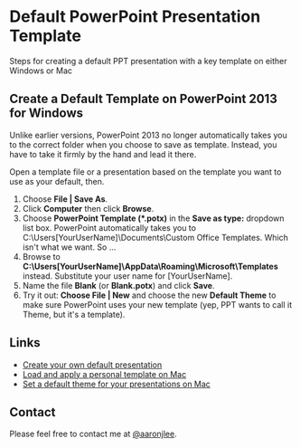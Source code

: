 # Default PowerPoint Presentation Template
Steps for creating a default PPT presentation with a key template on either Windows or Mac

## Create a Default Template on PowerPoint 2013 for Windows
Unlike earlier versions, PowerPoint 2013 no longer automatically takes you to the correct folder when you choose to save as template. Instead, you have to take it firmly by the hand and lead it there.

Open a template file or a presentation based on the template you want to use as your default, then.

1. Choose **File | Save As**.
2. Click **Computer** then click **Browse**.
3. Choose **PowerPoint Template (\*.potx)** in the **Save as type:** dropdown list box. PowerPoint automatically takes you to C:\Users\[YourUserName]\Documents\Custom Office Templates. Which isn't what we want. So ...
4. Browse to **C:\Users\[YourUserName]\AppData\Roaming\Microsoft\Templates** instead. Substitute your user name for [YourUserName].
5. Name the file **Blank** (or **Blank.potx**) and click **Save**.
6. Try it out: **Choose File | New** and choose the new **Default Theme** to make sure PowerPoint uses your new template (yep, PPT wants to call it Theme, but it's a template).

## Links
* [Create your own default presentation](http://www.pptfaq.com/FAQ01010_Create_your_own_default_presentation.htm)
* [Load and apply a personal template on Mac](https://support.office.com/en-us/article/Load-and-apply-a-personal-template-71262c90-1447-4109-90f3-eb84f9d06c98)
* [Set a default theme for your presentations on Mac](https://support.office.com/en-us/article/Set-a-default-theme-for-your-presentations-c7cac1f3-1e77-43b3-97d6-914233cb98b8)

## Contact
Please feel free to contact me at [@aaronjlee](https://twitter.com/aaronjlee/).
